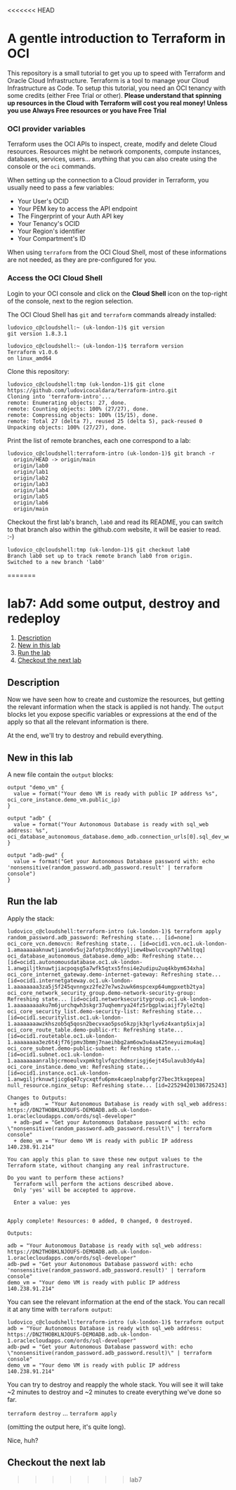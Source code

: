 <<<<<<< HEAD
# A gentle introduction to Terraform in OCI

This repository is a small tutorial to get you up to speed with Terraform and Oracle Cloud Infrastructure.
Terraform is a tool to manage your Cloud Infrastructure as Code.
To setup this tutorial, you need an OCI tenancy with some credits (either Free Trial or other).
__Please understand that spinning up resources in the Cloud with Terraform will cost you real money! Unless you use Always Free resources or you have Free Trial__

### OCI provider variables
Terraform uses the OCI APIs to inspect, create, modify and delete Cloud resources. Resources might be network components, compute instances, databases, services, users... anything that you can also create using the console or the `oci` commands.

When setting up the connection to a Cloud provider in Terraform, you usually need to pass a few variables:
* Your User's OCID
* Your PEM key to access the API endpoint
* The Fingerprint of your Auth API key
* Your Tenancy's OCID
* Your Region's identifier
* Your Compartment's ID

When using `terraform` from the OCI Cloud Shell, most of these informations are not needed, as they are pre-configured for you.

### Access the OCI Cloud Shell
Login to your OCI console and click on the __Cloud Shell__ icon  on the top-right of the console, next to the region selection.

The OCI Cloud Shell has `git` and `terraform` commands already installed:
```
ludovico_c@cloudshell:~ (uk-london-1)$ git version
git version 1.8.3.1
```
```
ludovico_c@cloudshell:~ (uk-london-1)$ terraform version
Terraform v1.0.6
on linux_amd64
```

Clone this repository:

```
ludovico_c@cloudshell:tmp (uk-london-1)$ git clone https://github.com/ludovicocaldara/terraform-intro.git
Cloning into 'terraform-intro'...
remote: Enumerating objects: 27, done.
remote: Counting objects: 100% (27/27), done.
remote: Compressing objects: 100% (15/15), done.
remote: Total 27 (delta 7), reused 25 (delta 5), pack-reused 0
Unpacking objects: 100% (27/27), done.
```

Print the list of remote branches, each one correspond to a lab:
```
ludovico_c@cloudshell:terraform-intro (uk-london-1)$ git branch -r
  origin/HEAD -> origin/main
  origin/lab0
  origin/lab1
  origin/lab2
  origin/lab3
  origin/lab4
  origin/lab5
  origin/lab6
  origin/main
```

Checkout the first lab's branch, `lab0` and read its README, you can switch to that branch also within the github.com website, it will be easier to read. :-)
```
ludovico_c@cloudshell:tmp (uk-london-1)$ git checkout lab0  
Branch lab0 set up to track remote branch lab0 from origin.
Switched to a new branch 'lab0'
```
=======
# lab7: Add some output, destroy and redeploy
1. [Description](#description)
2. [New in this lab](#new)
3. [Run the lab](#run)
4. [Checkout the next lab](#next)

## Description <a name="description"></a>
Now we have seen how to create and customize the resources, but getting the relevant information when the stack is applied is not handy.
The `output` blocks let you expose specific variables or expressions at the end of the apply so that all the relevant information is there.

At the end, we'll try to destroy and rebuild everything.

## New in this lab <a name="new"></a>
A new file contain the `output` blocks:
```
output "demo_vm" {
  value = format("Your demo VM is ready with public IP address %s", oci_core_instance.demo_vm.public_ip)
}

output "adb" {
  value = format("Your Autonomous Database is ready with sql_web address: %s", oci_database_autonomous_database.demo_adb.connection_urls[0].sql_dev_web_url)
}

output "adb-pwd" {
  value = format("Get your Autonomous Database password with: echo 'nonsensitive(random_password.adb_password.result' | terraform console")
}
```

## Run the lab <a name="run"></a>
Apply the stack:
```
ludovico_c@cloudshell:terraform-intro (uk-london-1)$ terraform apply
random_password.adb_password: Refreshing state... [id=none]
oci_core_vcn.demovcn: Refreshing state... [id=ocid1.vcn.oc1.uk-london-1.amaaaaaaknuwtjiano6v5uj2afotp3ncddyyljiew4bwolcvcwph77whltqq]
oci_database_autonomous_database.demo_adb: Refreshing state... [id=ocid1.autonomousdatabase.oc1.uk-london-1.anwgiljtknuwtjiacpoqsg5a7wfk5qtxs5fnsi4e2udipu2uq4kbym634xha]
oci_core_internet_gateway.demo-internet-gateway: Refreshing state... [id=ocid1.internetgateway.oc1.uk-london-1.aaaaaaaa3za5j5f245qvnngxz2fe27e7ws2uwk6mspcexp64umgpxetb2tya]
oci_core_network_security_group.demo-network-security-group: Refreshing state... [id=ocid1.networksecuritygroup.oc1.uk-london-1.aaaaaaaaaku7m6jurchqwh3skgr37uqhemrya24fz5rbgplwiaijf7yle2tq]
oci_core_security_list.demo-security-list: Refreshing state... [id=ocid1.securitylist.oc1.uk-london-1.aaaaaaaawzkhszob5q5qosn2becvxao5pso5kzpjk3qrlyv6z4xantp5ixja]
oci_core_route_table.demo-public-rt: Refreshing state... [id=ocid1.routetable.oc1.uk-london-1.aaaaaaaa3ez6t4jf76jpmv3bmmj7naeihbg2am6ow3u4aa425neyuizmu4aq]
oci_core_subnet.demo-public-subnet: Refreshing state... [id=ocid1.subnet.oc1.uk-london-1.aaaaaaaanralbjcrmoeulvxpmktglvfqzchdmsrisgj6ejt45ulavub3dy4a]
oci_core_instance.demo_vm: Refreshing state... [id=ocid1.instance.oc1.uk-london-1.anwgiljrknuwtjicg6q47cycxqtfu6pmx4caeplnabpfgr27bec3tkxgepea]
null_resource.nginx_setup: Refreshing state... [id=225294201386725243]

Changes to Outputs:
  + adb     = "Your Autonomous Database is ready with sql_web address: https://DN2THOBKLNJOUFS-DEMOADB.adb.uk-london-1.oraclecloudapps.com/ords/sql-developer"
  + adb-pwd = "Get your Autonomous Database password with: echo \"nonsensitive(random_password.adb_password.result)\" | terraform console"
  + demo_vm = "Your demo VM is ready with public IP address 140.238.91.214"

You can apply this plan to save these new output values to the Terraform state, without changing any real infrastructure.

Do you want to perform these actions?
  Terraform will perform the actions described above.
  Only 'yes' will be accepted to approve.

  Enter a value: yes


Apply complete! Resources: 0 added, 0 changed, 0 destroyed.

Outputs:

adb = "Your Autonomous Database is ready with sql_web address: https://DN2THOBKLNJOUFS-DEMOADB.adb.uk-london-1.oraclecloudapps.com/ords/sql-developer"
adb-pwd = "Get your Autonomous Database password with: echo 'nonsensitive(random_password.adb_password.result)' | terraform console"
demo_vm = "Your demo VM is ready with public IP address 140.238.91.214"
```

You can see the relevant information at the end of the stack. You can recall it at any time with `terraform output`:
```
ludovico_c@cloudshell:terraform-intro (uk-london-1)$ terraform output
adb = "Your Autonomous Database is ready with sql_web address: https://DN2THOBKLNJOUFS-DEMOADB.adb.uk-london-1.oraclecloudapps.com/ords/sql-developer"
adb-pwd = "Get your Autonomous Database password with: echo \"nonsensitive(random_password.adb_password.result)\" | terraform console"
demo_vm = "Your demo VM is ready with public IP address 140.238.91.214"
```

You can try to destroy and reapply the whole stack. You will see it will take ~2 minutes to destroy and ~2 minutes to create everything we've done so far.

`terraform destroy`
...
`terraform apply`

(omitting the output here, it's quite long).

Nice, huh?

## Checkout the next lab <a name="next"></a>
>>>>>>> lab7
